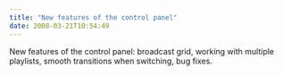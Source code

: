 ```yaml
---
title: "New features of the control panel"
date: 2008-03-21T10:54:49
---
```


New features of the control panel: broadcast grid, working with multiple playlists, smooth transitions when switching, bug fixes.
